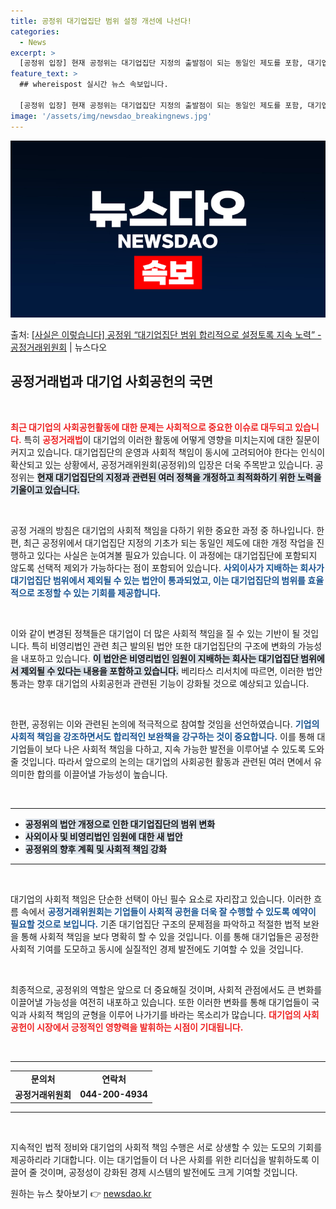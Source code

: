 ```yaml
---
title: 공정위 대기업집단 범위 설정 개선에 나선다!
categories:
  - News
excerpt: >
  [공정위 입장] 현재 공정위는 대기업집단 지정의 출발점이 되는 동일인 제도를 포함, 대기업집단 시책 합리화를…
feature_text: >
  ## whereispost 실시간 뉴스 속보입니다.

  [공정위 입장] 현재 공정위는 대기업집단 지정의 출발점이 되는 동일인 제도를 포함, 대기업집단 시책 합리화를…
image: '/assets/img/newsdao_breakingnews.jpg'
---
```


![뉴스다오 속보](/assets/img/newsdao_breakingnews.jpg)

<p>출처: <a href="https://newsdao.kr/2861" rel="dofollow">[사실은 이렇습니다] 공정위 “대기업집단 범위 합리적으로 설정토록 지속 노력” - 공정거래위원회</a> | 뉴스다오</p>

<h2 data-ke-size="size26">공정거래법과 대기업 사회공헌의 국면</h2>

<p data-ke-size="size16">&nbsp;</p>

<b><span style="color: #ee2323;">최근 대기업의 사회공헌활동에 대한 문제는 사회적으로 중요한 이슈로 대두되고 있습니다.</span></b> 특히 <b><span style="color: #ee2323;">공정거래법</span></b>이 대기업의 이러한 활동에 어떻게 영향을 미치는지에 대한 질문이 커지고 있습니다. 대기업집단의 운영과 사회적 책임이 동시에 고려되어야 한다는 인식이 확산되고 있는 상황에서, 공정거래위원회(공정위)의 입장은 더욱 주목받고 있습니다. 공정위는 <b><span style="background-color: #21538527;">현재 대기업집단의 지정과 관련된 여러 정책을 개정하고 최적화하기 위한 노력을 기울이고 있습니다.</span></b>

<p data-ke-size="size16">&nbsp;</p>

공정 거래의 방침은 대기업의 사회적 책임을 다하기 위한 중요한 과정 중 하나입니다. 한편, 최근 공정위에서 대기업집단 지정의 기초가 되는 동일인 제도에 대한 개정 작업을 진행하고 있다는 사실은 눈여겨볼 필요가 있습니다. 이 과정에는 대기업집단에 포함되지 않도록 선택적 제외가 가능하다는 점이 포함되어 있습니다. <b><span style="color: #1a5490;">사외이사가 지배하는 회사가 대기업집단 범위에서 제외될 수 있는 법안이 통과되었고, 이는 대기업집단의 범위를 효율적으로 조정할 수 있는 기회를 제공합니다.</span></b>

<p data-ke-size="size16">&nbsp;</p>

이와 같이 변경된 정책들은 대기업이 더 많은 사회적 책임을 질 수 있는 기반이 될 것입니다. 특히 비영리법인 관련 최근 발의된 법안 또한 대기업집단의 구조에 변화의 가능성을 내포하고 있습니다. <b><span style="background-color: #21538527;">이 법안은 비영리법인 임원이 지배하는 회사는 대기업집단 범위에서 제외될 수 있다는 내용을 포함하고 있습니다.</span></b> 베리타스 리서치에 따르면, 이러한 법안 통과는 향후 대기업의 사회공헌과 관련된 기능이 강화될 것으로 예상되고 있습니다.

<p data-ke-size="size16">&nbsp;</p>

한편, 공정위는 이와 관련된 논의에 적극적으로 참여할 것임을 선언하였습니다. <b><span style="color: #1a5490;">기업의 사회적 책임을 강조하면서도 합리적인 보완책을 강구하는 것이 중요합니다.</span></b> 이를 통해 대기업들이 보다 나은 사회적 책임을 다하고, 지속 가능한 발전을 이루어낼 수 있도록 도와줄 것입니다. 따라서 앞으로의 논의는 대기업의 사회공헌 활동과 관련된 여러 면에서 유의미한 합의를 이끌어낼 가능성이 높습니다.

<p data-ke-size="size16">&nbsp;</p>

<hr />
<ul>
    <li><b><span style="background-color: #21538527;">공정위의 법안 개정으로 인한 대기업집단의 범위 변화</span></b></li>
    <li><b><span style="background-color: #21538527;">사외이사 및 비영리법인 임원에 대한 새 법안</span></b></li>
    <li><b><span style="background-color: #21538527;">공정위의 향후 계획 및 사회적 책임 강화</span></b></li>
</ul>
<hr />

<p data-ke-size="size16">&nbsp;</p>

대기업의 사회적 책임은 단순한 선택이 아닌 필수 요소로 자리잡고 있습니다. 이러한 흐름 속에서 <b><span style="color: #1a5490;">공정거래위원회는 기업들이 사회적 공헌을 더욱 잘 수행할 수 있도록 예약이 필요할 것으로 보입니다.</span></b> 기존 대기업집단 구조의 문제점을 파악하고 적절한 법적 보완을 통해 사회적 책임을 보다 명확히 할 수 있을 것입니다. 이를 통해 대기업들은 공정한 사회적 기여를 도모하고 동시에 실질적인 경제 발전에도 기여할 수 있을 것입니다. 

<p data-ke-size="size16">&nbsp;</p>

최종적으로, 공정위의 역할은 앞으로 더 중요해질 것이며, 사회적 관점에서도 큰 변화를 이끌어낼 가능성을 여전히 내포하고 있습니다. 또한 이러한 변화를 통해 대기업들이 국익과 사회적 책임의 균형을 이루어 나가기를 바라는 목소리가 많습니다. <b><span style="color: #ee2323;">대기업의 사회공헌이 시장에서 긍정적인 영향력을 발휘하는 시점이 기대됩니다.</span></b>

<p data-ke-size="size16">&nbsp;</p>

<hr />
<table style="width:100%">
    <tr>
        <td style="text-align: center; height: 17px;"><b>문의처</b></td>
        <td style="text-align: center; height: 17px;"><b>연락처</b></td>
    </tr>
    <tr>
        <td style="text-align: center; height: 17px;"><b>공정거래위원회</b></td>
        <td style="text-align: center; height: 17px;"><b>044-200-4934</b></td>
    </tr>
</table>
<hr />

<p data-ke-size="size16">&nbsp;</p>

지속적인 법적 정비와 대기업의 사회적 책임 수행은 서로 상생할 수 있는 도모의 기회를 제공하리라 기대합니다. 이는 대기업들이 더 나은 사회를 위한 리더십을 발휘하도록 이끌어 줄 것이며, 공정성이 강화된 경제 시스템의 발전에도 크게 기여할 것입니다. 

원하는 뉴스 찾아보기 👉 <a href="https://newsdao.kr" rel="dofollow">newsdao.kr</a>


